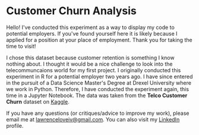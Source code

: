 # Customer Churn Analysis
Hello! I've conducted this experiment as a way to display my code to potential employers. If you've found yourself here it is likely because I applied for a position at your place of employment. Thank you for taking the time to visit!

I chose this dataset because customer retention is something I know nothing about. I thought it would be a nice challenge to look into the telecommuncaions world for my first project. I originally conducted this experiment in R for a potential employer two years ago. I have since entered in the pursuit of a Data Science Master's Degree at Drexel University where we work in Python. Therefore, I have conducted the experiment again, this time in a Jupyter Notebook. The data was taken from the **Telco Customer Churn** dataset on [Kaggle](https://www.kaggle.com/blastchar/telco-customer-churn).

If you have any questions (or critiques/advice to improve my work), please email me at lawrenceloveiv@gmail.com. You can also visit my [LinkedIn](https://www.linkedin.com/in/lawrence-love-iv-1b76a4126/) profile.
